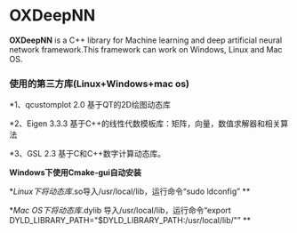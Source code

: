 # OXDeepNN
**OXDeepNN**  is a C++ library for Machine learning and deep artificial neural network framework.This framework can work on Windows, Linux and Mac OS. 
### 使用的第三方库(Linux+Windows+mac os) ###
*1、qcustomplot 2.0 基于QT的2D绘图动态库

*2、Eigen 3.3.3 基于C++的线性代数模板库：矩阵，向量，数值求解器和相关算法

*3、GSL 2.3 基于C和C++数字计算动态库。

**Windows下使用Cmake-gui自动安装**

**Linux下将动态库*.so导入/usr/local/lib，运行命令“sudo ldconfig” **

**Mac OS下将动态库*.dylib 导入/usr/local/lib，运行命令“export DYLD_LIBRARY_PATH="$DYLD_LIBRARY_PATH:/usr/local/lib/"”  **

